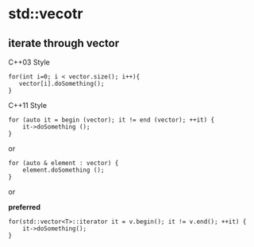 # std::vecotr     
     
     
## iterate through vector     
     
C++03 Style    
```    
for(int i=0; i < vector.size(); i++){    
   vector[i].doSomething();    
}    
```    
     
C++11 Style
```    
for (auto it = begin (vector); it != end (vector); ++it) {    
    it->doSomething ();    
}    
```    
or    
```    
for (auto & element : vector) {    
    element.doSomething ();    
}    
```
or 

**preferred**
```
for(std::vector<T>::iterator it = v.begin(); it != v.end(); ++it) {
    it->doSomething();
}
```
